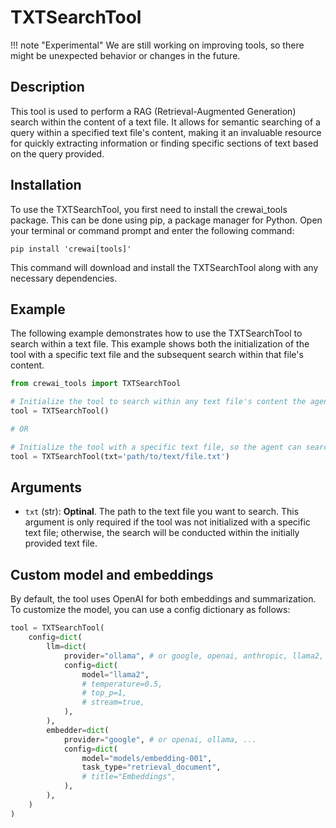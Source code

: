 # TXTSearchTool

!!! note "Experimental"
    We are still working on improving tools, so there might be unexpected behavior or changes in the future.

## Description
This tool is used to perform a RAG (Retrieval-Augmented Generation) search within the content of a text file. It allows for semantic searching of a query within a specified text file's content, making it an invaluable resource for quickly extracting information or finding specific sections of text based on the query provided.

## Installation
To use the TXTSearchTool, you first need to install the crewai_tools package. This can be done using pip, a package manager for Python. Open your terminal or command prompt and enter the following command:

```shell
pip install 'crewai[tools]'
```

This command will download and install the TXTSearchTool along with any necessary dependencies.

## Example
The following example demonstrates how to use the TXTSearchTool to search within a text file. This example shows both the initialization of the tool with a specific text file and the subsequent search within that file's content.

```python
from crewai_tools import TXTSearchTool

# Initialize the tool to search within any text file's content the agent learns about during its execution
tool = TXTSearchTool()

# OR

# Initialize the tool with a specific text file, so the agent can search within the given text file's content
tool = TXTSearchTool(txt='path/to/text/file.txt')
```

## Arguments
- `txt` (str): **Optinal**. The path to the text file you want to search. This argument is only required if the tool was not initialized with a specific text file; otherwise, the search will be conducted within the initially provided text file.

## Custom model and embeddings

By default, the tool uses OpenAI for both embeddings and summarization. To customize the model, you can use a config dictionary as follows:

```python
tool = TXTSearchTool(
    config=dict(
        llm=dict(
            provider="ollama", # or google, openai, anthropic, llama2, ...
            config=dict(
                model="llama2",
                # temperature=0.5,
                # top_p=1,
                # stream=true,
            ),
        ),
        embedder=dict(
            provider="google", # or openai, ollama, ...
            config=dict(
                model="models/embedding-001",
                task_type="retrieval_document",
                # title="Embeddings",
            ),
        ),
    )
)
```
